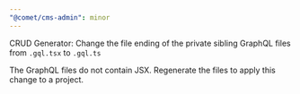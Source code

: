 ```yaml
---
"@comet/cms-admin": minor
---
```


CRUD Generator: Change the file ending of the private sibling GraphQL files from `.gql.tsx` to `.gql.ts`

The GraphQL files do not contain JSX.
Regenerate the files to apply this change to a project.